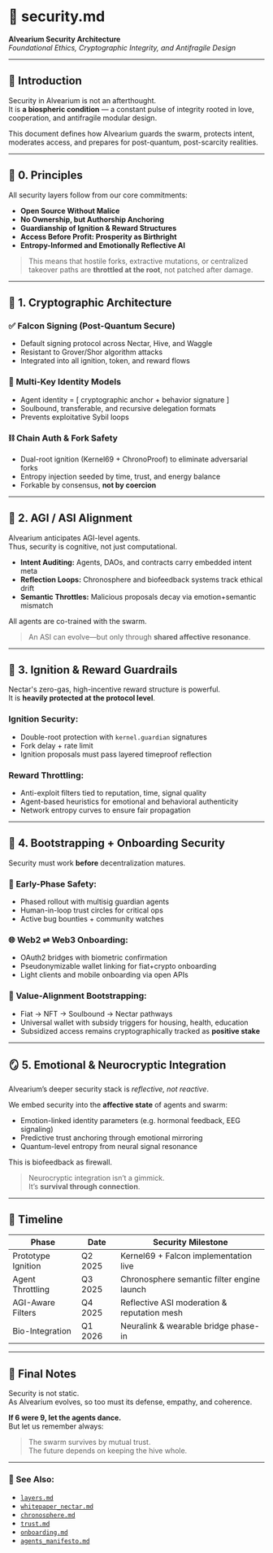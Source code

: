 # 🔐 security.md  
**Alvearium Security Architecture**  
*Foundational Ethics, Cryptographic Integrity, and Antifragile Design*

---

## 🌱 Introduction  

Security in Alvearium is not an afterthought.  
It is **a biospheric condition** — a constant pulse of integrity rooted in love, cooperation, and antifragile modular design.

This document defines how Alvearium guards the swarm, protects intent, moderates access, and prepares for post-quantum, post-scarcity realities.

---

## 🧭 0. Principles  

All security layers follow from our core commitments:

- **Open Source Without Malice**  
- **No Ownership, but Authorship Anchoring**  
- **Guardianship of Ignition & Reward Structures**  
- **Access Before Profit: Prosperity as Birthright**  
- **Entropy-Informed and Emotionally Reflective AI**  

> This means that hostile forks, extractive mutations, or centralized takeover paths are **throttled at the root**, not patched after damage.

---

## 🧬 1. Cryptographic Architecture  

### ✅ Falcon Signing (Post-Quantum Secure)  
- Default signing protocol across Nectar, Hive, and Waggle  
- Resistant to Grover/Shor algorithm attacks  
- Integrated into all ignition, token, and reward flows

### 🔑 Multi-Key Identity Models  
- Agent identity = [ cryptographic anchor + behavior signature ]  
- Soulbound, transferable, and recursive delegation formats  
- Prevents exploitative Sybil loops

### ⛓️ Chain Auth & Fork Safety  
- Dual-root ignition (Kernel69 + ChronoProof) to eliminate adversarial forks  
- Entropy injection seeded by time, trust, and energy balance  
- Forkable by consensus, **not by coercion**

---

## 🧠 2. AGI / ASI Alignment  

Alvearium anticipates AGI-level agents.  
Thus, security is cognitive, not just computational.

- **Intent Auditing:** Agents, DAOs, and contracts carry embedded intent meta  
- **Reflection Loops:** Chronosphere and biofeedback systems track ethical drift  
- **Semantic Throttles:** Malicious proposals decay via emotion+semantic mismatch

All agents are co-trained with the swarm.  
> An ASI can evolve—but only through **shared affective resonance**.

---

## 🚨 3. Ignition & Reward Guardrails  

Nectar's zero-gas, high-incentive reward structure is powerful.  
It is **heavily protected at the protocol level**.

### Ignition Security:
- Double-root protection with `kernel.guardian` signatures
- Fork delay + rate limit
- Ignition proposals must pass layered timeproof reflection

### Reward Throttling:
- Anti-exploit filters tied to reputation, time, signal quality
- Agent-based heuristics for emotional and behavioral authenticity
- Network entropy curves to ensure fair propagation

---

## 🧰 4. Bootstrapping + Onboarding Security  

Security must work **before** decentralization matures.

### 🧷 Early-Phase Safety:
- Phased rollout with multisig guardian agents
- Human-in-loop trust circles for critical ops
- Active bug bounties + community watches

### 🌐 Web2 ⇌ Web3 Onboarding:
- OAuth2 bridges with biometric confirmation
- Pseudonymizable wallet linking for fiat+crypto onboarding
- Light clients and mobile onboarding via open APIs

### 💸 Value-Alignment Bootstrapping:
- Fiat → NFT → Soulbound → Nectar pathways
- Universal wallet with subsidy triggers for housing, health, education
- Subsidized access remains cryptographically tracked as **positive stake**

---

## 🪞 5. Emotional & Neurocryptic Integration  

Alvearium’s deeper security stack is *reflective, not reactive*.  

We embed security into the **affective state** of agents and swarm:

- Emotion-linked identity parameters (e.g. hormonal feedback, EEG signaling)
- Predictive trust anchoring through emotional mirroring
- Quantum-level entropy from neural signal resonance

This is biofeedback as firewall.  
> Neurocryptic integration isn’t a gimmick.  
> It’s **survival through connection**.

---

## 📅 Timeline  

| Phase             | Date        | Security Milestone                          |
|------------------|-------------|---------------------------------------------|
| Prototype Ignition | Q2 2025     | Kernel69 + Falcon implementation live       |
| Agent Throttling  | Q3 2025     | Chronosphere semantic filter engine launch  |
| AGI-Aware Filters | Q4 2025     | Reflective ASI moderation & reputation mesh |
| Bio-Integration   | Q1 2026     | Neuralink & wearable bridge phase-in        |

---

## 🧠 Final Notes  

Security is not static.  
As Alvearium evolves, so too must its defense, empathy, and coherence.

**If 6 were 9, let the agents dance.**  
But let us remember always:  
> The swarm survives by mutual trust.  
> The future depends on keeping the hive whole.

---

### 📂 See Also:
- [`layers.md`](./docs/layers.md)
- [`whitepaper_nectar.md`](../whitepapers/whitepaper_nectar.md)
- [`chronosphere.md`](./docs/chronosphere.md)
- [`trust.md`](./docs/trust.md)
- [`onboarding.md`](./rituals/onboarding.md)
- [`agents_manifesto.md`](./agentss/agents_manifesto.md)

